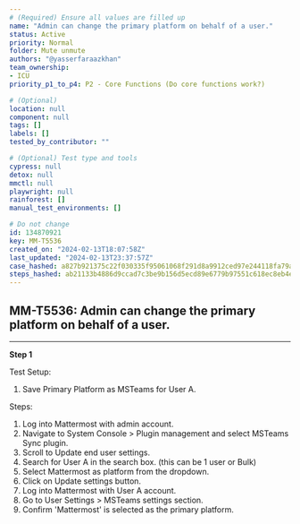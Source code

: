 ```yaml
---
# (Required) Ensure all values are filled up
name: "Admin can change the primary platform on behalf of a user."
status: Active
priority: Normal
folder: Mute unmute
authors: "@yasserfaraazkhan"
team_ownership: 
- ICU
priority_p1_to_p4: P2 - Core Functions (Do core functions work?)

# (Optional)
location: null
component: null
tags: []
labels: []
tested_by_contributor: ""

# (Optional) Test type and tools
cypress: null
detox: null
mmctl: null
playwright: null
rainforest: []
manual_test_environments: []

# Do not change
id: 134870921
key: MM-T5536
created_on: "2024-02-13T18:07:58Z"
last_updated: "2024-02-13T23:37:57Z"
case_hashed: a827b921375c22f030335f95061068f291d8a9912ced97e244118fa79a0e5221e19b7050eb5474c2b71e87d979acaa1a
steps_hashed: ab21133b4886d9ccad7c3be9b156d5ecd89e6779b97551c618ec8eb4ecc0b157b6996be96398616fbc99973a92d97c8d
---
```


<!-- (Auto-generated) Based on frontmatter's "key" and "name" -->

## MM-T5536: Admin can change the primary platform on behalf of a user.

---

**Step 1**

Test Setup:

1. Save Primary Platform as MSTeams for User A.

Steps:

1. Log into Mattermost with admin account.
2. Navigate to System Console > Plugin management and select MSTeams Sync plugin.
3. Scroll to Update end user settings.
4. Search for User A in the search box. (this can be 1 user or Bulk)
5. Select Mattermost as platform from the dropdown.
6. Click on Update settings button.
7. Log into Mattermost with User A account.
8. Go to User Settings > MSTeams settings section.
9. Confirm 'Mattermost' is selected as the primary platform.
